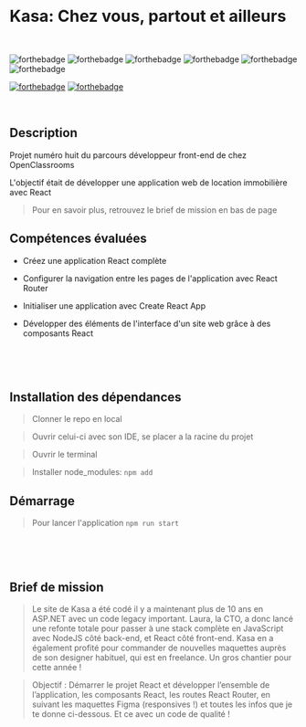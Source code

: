 &nbsp;
# Kasa: Chez vous, partout et ailleurs
&nbsp;

![forthebadge](https://img.shields.io/badge/PHP-777BB4?style=for-the-badge&logo=php&logoColor=white)
![forthebadge](https://img.shields.io/badge/JavaScript-F7DF1E?style=for-the-badge&logo=javascript&logoColor=black)
![forthebadge](https://img.shields.io/badge/Sass-CC6699?style=for-the-badge&logo=sass&logoColor=white)
![forthebadge](https://img.shields.io/badge/CSS3-1572B6?style=for-the-badge&logo=css3&logoColor=white)
![forthebadge](https://img.shields.io/badge/HTML5-E34F26?style=for-the-badge&logo=html5&logoColor=white)
![forthebadge](https://img.shields.io/badge/React-20232A?style=for-the-badge&logo=react&logoColor=61DAFB)

[![forthebadge](https://forthebadge.com/images/badges/built-with-love.svg)](https://forthebadge.com)
[![forthebadge](https://forthebadge.com/images/badges/powered-by-coffee.svg)](https://forthebadge.com)
&nbsp;

&nbsp;
## Description

Projet numéro huit du parcours développeur front-end de chez OpenClassrooms

L'objectif était de développer une application web de location immobilière avec React
> Pour en savoir plus, retrouvez le brief de mission en bas de page


## Compétences évaluées

- Créez une application React complète

- Configurer la navigation entre les pages de l'application avec React Router
 
- Initialiser une application avec Create React App
 
- Développer des éléments de l'interface d'un site web grâce à des composants React

&nbsp;

&nbsp;
## Installation des dépendances

> Clonner le repo en local

> Ouvrir celui-ci avec son IDE, se placer a la racine du projet

> Ouvrir le terminal

> Installer node_modules: ``npm add``


## Démarrage

> Pour lancer l'application ``npm run start``

&nbsp;

&nbsp;
## Brief de mission

> Le site de Kasa a été codé il y a maintenant plus de 10 ans en ASP.NET avec un code legacy important. Laura, la CTO, a donc lancé une refonte totale pour passer à une stack complète en JavaScript avec NodeJS côté back-end, et React côté front-end. Kasa en a également profité pour commander de nouvelles maquettes auprès de son designer habituel, qui est en freelance. Un gros chantier pour cette année !

> Objectif : Démarrer le projet React et développer l’ensemble de l’application, les composants React, les routes React Router, en suivant les maquettes Figma (responsives !) et toutes les infos que je te donne ci-dessous. Et ce avec un code de qualité ! 
&nbsp;

&nbsp;
